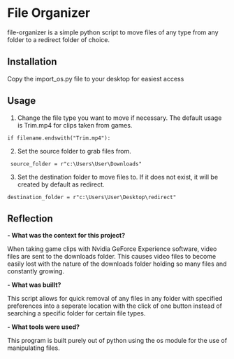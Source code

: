  # File Organizer

file-organizer is a simple python script to move files of any type from any folder to a redirect folder of choice.

## Installation

Copy the import_os.py file to your desktop for easiest access


## Usage
1. Change the file type you want to move if necessary. The default usage is Trim.mp4 for clips taken from games.

`if filename.endswith("Trim.mp4"):`

2. Set the source folder to grab files from.

` source_folder = r"c:\Users\User\Downloads"`


3. Set the destination folder to move files to. If it does not exist, it will be created by default as redirect.
   
`destination_folder = r"c:\Users\User\Desktop\redirect"`

## Reflection

**- What was the context for this project?**

When taking game clips with Nvidia GeForce Experience software, video files are sent to the downloads folder. This causes video files to become easily lost with the nature of the downloads folder holding so many files and constantly growing. 

**- What was buillt?**

This script allows for quick removal of any files in any folder with specified preferences into a seperate location with the click of one button instead of searching a specific folder for certain file types.

**- What tools were used?**

This program is built purely out of python using the os module for the use of manipulating files.



